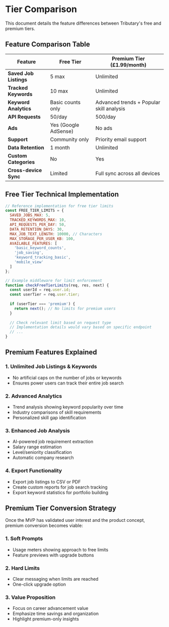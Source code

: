 # Tier Comparison

This document details the feature differences between Tributary's free and premium tiers.

## Feature Comparison Table

| Feature | Free Tier | Premium Tier (£1.99/month) |
|---------|-----------|----------------------------|
| **Saved Job Listings** | 5 max | Unlimited |
| **Tracked Keywords** | 10 max | Unlimited |
| **Keyword Analytics** | Basic counts only | Advanced trends + Popular skill analysis |
| **API Requests** | 50/day | 500/day |
| **Ads** | Yes (Google AdSense) | No ads |
| **Support** | Community only | Priority email support |
| **Data Retention** | 1 month | Unlimited |
| **Custom Categories** | No | Yes |
| **Cross-device Sync** | Limited | Full sync across all devices |

## Free Tier Technical Implementation

```javascript
// Reference implementation for free tier limits
const FREE_TIER_LIMITS = {
  SAVED_JOBS_MAX: 5,
  TRACKED_KEYWORDS_MAX: 10,
  API_REQUESTS_PER_DAY: 50,
  DATA_RETENTION_DAYS: 30,
  MAX_JOB_TEXT_LENGTH: 10000, // Characters
  MAX_STORAGE_PER_USER_KB: 100,
  AVAILABLE_FEATURES: [
    'basic_keyword_counts',
    'job_saving',
    'keyword_tracking_basic',
    'mobile_view'
  ]
};

// Example middleware for limit enforcement
function checkFreeTierLimits(req, res, next) {
  const userId = req.user.id;
  const userTier = req.user.tier;
  
  if (userTier === 'premium') {
    return next(); // No limits for premium users
  }
  
  // Check relevant limit based on request type
  // Implementation details would vary based on specific endpoint
  // ...
}
```

## Premium Features Explained

### 1. Unlimited Job Listings & Keywords

- No artificial caps on the number of jobs or keywords
- Ensures power users can track their entire job search

### 2. Advanced Analytics

- Trend analysis showing keyword popularity over time
- Industry comparisons of skill requirements
- Personalized skill gap identification

### 3. Enhanced Job Analysis

- AI-powered job requirement extraction
- Salary range estimation
- Level/seniority classification
- Automatic company research

### 4. Export Functionality

- Export job listings to CSV or PDF
- Create custom reports for job search tracking
- Export keyword statistics for portfolio building

## Premium Tier Conversion Strategy

Once the MVP has validated user interest and the product concept, premium conversion becomes viable:

### 1. Soft Prompts

- Usage meters showing approach to free limits
- Feature previews with upgrade buttons

### 2. Hard Limits

- Clear messaging when limits are reached
- One-click upgrade option

### 3. Value Proposition

- Focus on career advancement value
- Emphasize time savings and organization
- Highlight premium-only insights 